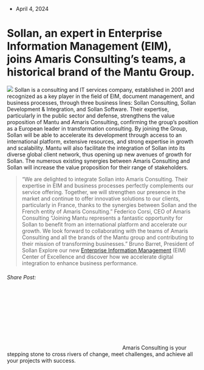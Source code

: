 * April 4, 2024


# Sollan, an expert in Enterprise Information Management (EIM), joins Amaris Consulting’s teams, a historical brand of the Mantu Group.
![](https://amaris.com/wp-content/uploads/2024/04/AdobeStock_631039564-1024x574.webp)
Sollan is a consulting and IT services company, established in 2001 and recognized as a key player in the field of EIM, document management, and business processes, through three business lines: Sollan Consulting, Sollan Development & Integration, and Sollan Software. Their expertise, particularly in the public sector and defense, strengthens the value proposition of Mantu and Amaris Consulting, confirming the group’s position as a European leader in transformation consulting.
By joining the Group, Sollan will be able to accelerate its development through access to an international platform, extensive resources, and strong expertise in growth and scalability. Mantu will also facilitate the integration of Sollan into its diverse global client network, thus opening up new avenues of growth for Sollan. The numerous existing synergies between Amaris Consulting and Sollan will increase the value proposition for their range of stakeholders.
> “We are delighted to integrate Sollan into Amaris Consulting. Their expertise in EIM and business processes perfectly complements our service offering. Together, we will strengthen our presence in the market and continue to offer innovative solutions to our clients, particularly in France, thanks to the synergies between Sollan and the French entity of Amaris Consulting.”
> Federico Corsi, CEO of Amaris Consulting
> “Joining Mantu represents a fantastic opportunity for Sollan to benefit from an international platform and accelerate our growth. We look forward to collaborating with the teams of Amaris Consulting and all the brands of the Mantu group and contributing to their mission of transforming businesses.”
> Bruno Barret, President of Sollan
Explore our new [Enterprise Information Management](https://amaris.com/center-of-excellence/entreprise-information-management-sollan/) (EIM) Center of Excellence and discover how we accelerate digital integration to enhance business performance.
###### Share Post:
![Amaris Logo](data:image/svg+xml,%3Csvg%20xmlns='http://www.w3.org/2000/svg'%20viewBox='0%200%200%200'%3E%3C/svg%3E)
Amaris Consulting is your stepping stone to cross rivers of change, meet challenges, and achieve all your projects with success.
